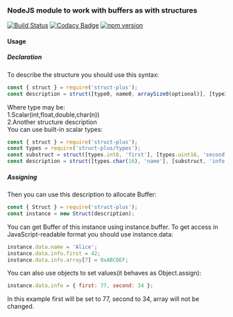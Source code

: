 ### NodeJS module to work with buffers as with structures
[![Build Status](https://travis-ci.org/DarthPigrum/struct-plus.svg?branch=master)](https://travis-ci.org/DarthPigrum/struct-plus)
[![Codacy Badge](https://api.codacy.com/project/badge/Grade/4e005af4c2854774a96a9f35e75c0d6b)](https://www.codacy.com/app/DarthPigrum/struct-plus?utm_source=github.com&amp;utm_medium=referral&amp;utm_content=DarthPigrum/struct-plus&amp;utm_campaign=Badge_Grade)
[![npm version](https://badge.fury.io/js/struct-plus.svg)](https://badge.fury.io/js/struct-plus)
#### Usage
##### Declaration
To describe the structure you should use this syntax:
```javascript
const { struct } = require('struct-plus');
const description = struct([type0, name0, arraySize0(optional)], [type1, name1, arraySize1(optional)],...);
```
Where type may be:  
1.Scalar(int,float,double,char(n))  
2.Another structure description  
You can use built-in scalar types:
```javascript
const { struct } = require('struct-plus');
const types = require('struct-plus/types');
const substruct = struct([types.int8, 'first'], [types.uint16, 'second'], [types.int48, 'array', 10]);
const description = struct([types.char(16), 'name'], [substruct, 'info']);
```
##### Assigning
Then you can use this description to allocate Buffer:
```javascript
const { Struct } = require('struct-plus');
const instance = new Struct(description);
```
You can get Buffer of this instance using instance.buffer. To get access in JavaScript-readable format you should use instance.data:
```javascript
instance.data.name = 'Alice';
instance.data.info.first = 42;
instance.data.info.array[7] = 0xABCDEF;
```
You can also use objects to set values(it behaves as Object.assign):
```javascript
instance.data.info = { first: 77, second: 34 };
```
In this example first will be set to 77, second to 34, array will not be changed.
